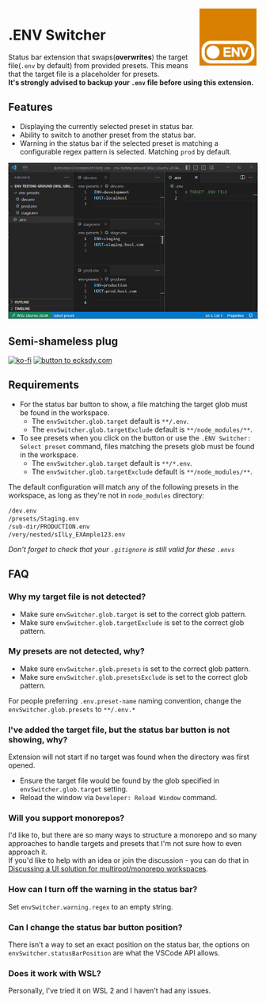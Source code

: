<img src="images/env-switcher.png" alt="Switch a .env preset from the status bar" height="120" align="right" />

# .ENV Switcher

Status bar extension that swaps(**overwrites**) the target file(`.env` by default) from provided presets. This means that the target file is a placeholder for presets.  
**It's strongly advised to backup your `.env` file before using this extension.**

## Features

- Displaying the currently selected preset in status bar.
- Ability to switch to another preset from the status bar.
- Warning in the status bar if the selected preset is matching a configurable regex pattern is selected. Matching `prod` by default.

<p align="center">
  <img src="images/preview.gif" alt="Switch a .env preset from the status bar" />
</p>

## Semi-shameless plug

[![ko-fi](https://ko-fi.com/img/githubbutton_sm.svg)](https://ko-fi.com/N4N8O4KNX) [![button to ecksdy.com](https://img.shields.io/badge/ecksdy.com-F5A468?logo=aboutdotme&logoColor=white&style=for-the-badge)](https://ecksdy.com)

## Requirements

- For the status bar button to show, a file matching the target glob must be found in the workspace.
  - The `envSwitcher.glob.target` default is `**/.env`.
  - The `envSwitcher.glob.targetExclude` default is `**/node_modules/**`.
- To see presets when you click on the button or use the `.ENV Switcher: Select preset` command, files matching the presets glob must be found in the workspace.
  - The `envSwitcher.glob.target` default is `**/*.env`.
  - The `envSwitcher.glob.targetExclude` default is `**/node_modules/**`.

The default configuration will match any of the following presets in the workspace, as long as they're not in `node_modules` directory:

```list
/dev.env
/presets/Staging.env
/sub-dir/PRODUCTION.env
/very/nested/sIlLy_EXAmple123.env
```

_Don't forget to check that your `.gitignore` is still valid for these `.envs`_

## FAQ

### Why my target file is not detected?

- Make sure `envSwitcher.glob.target` is set to the correct glob pattern.
- Make sure `envSwitcher.glob.targetExclude` is set to the correct glob pattern.

### My presets are not detected, why?

- Make sure `envSwitcher.glob.presets` is set to the correct glob pattern.
- Make sure `envSwitcher.glob.presetsExclude` is set to the correct glob pattern.

For people preferring `.env.preset-name` naming convention, change the `envSwitcher.glob.presets` to `**/.env.*`

### I've added the target file, but the status bar button is not showing, why?

Extension will not start if no target was found when the directory was first opened.

- Ensure the target file would be found by the glob specified in `envSwitcher.glob.target` setting.
- Reload the window via `Developer: Reload Window` command.

### Will you support monorepos?

I'd like to, but there are so many ways to structure a monorepo and so many approaches to handle targets and presets that I'm not sure how to even approach it.  
If you'd like to help with an idea or join the discussion - you can do that in [Discussing a UI solution for multiroot/monorepo workspaces](https://github.com/EcksDy/vscode-env-switcher/issues/41).

### How can I turn off the warning in the status bar?

Set `envSwitcher.warning.regex` to an empty string.

### Can I change the status bar button position?

There isn't a way to set an exact position on the status bar, the options on `envSwitcher.statusBarPosition` are what the VSCode API allows.

### Does it work with WSL?

Personally, I've tried it on WSL 2 and I haven't had any issues.
